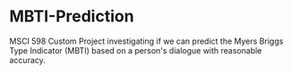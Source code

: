 # MBTI-Prediction
MSCI 598 Custom Project investigating if we can predict the Myers Briggs Type Indicator (MBTI) based on a person's dialogue with reasonable accuracy.
